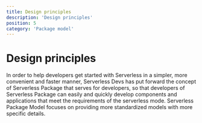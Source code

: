 ```yaml
---
title: Design principles
description: 'Design principles'
position: 5
category: 'Package model'
---
```


# Design principles

In order to help developers get started with Serverless in a simpler, more convenient and faster manner, Serverless Devs has put forward the concept of Serverless Package that serves for developers, so that developers of Serverless Package can easily and quickly develop components and applications that meet the requirements of the serverless mode. Serverless Package Model focuses on providing more standardized models with more specific details. 